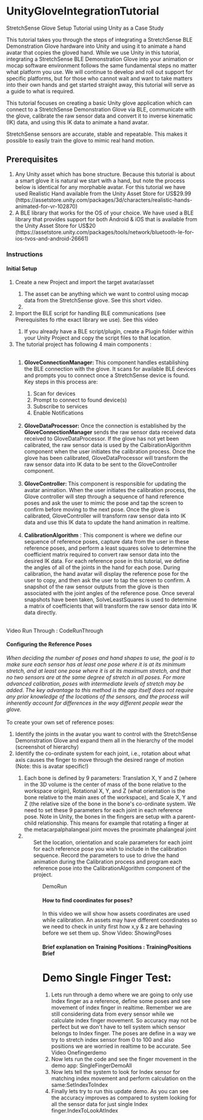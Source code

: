 # UnityGloveIntegrationTutorial

StretchSense Glove Setup Tutorial using Unity as a Case Study

This tutorial takes you through the steps of integrating a StretchSense BLE Demonstration Glove hardware into Unity and using it to animate a hand avatar that copies the gloved hand. While we use Unity in this tutorial, integrating a StretchSense BLE Demonstration Glove into your animation or mocap software environment follows the same fundamental steps no matter what platform you use. We will continue to develop and roll out support for specific platforms, but for those who cannot wait and want to take matters into their own hands and get started straight away, this tutorial will serve as a guide to what is required.  

This tutorial focuses on creating a basic Unity glove application which can connect to a StretchSense Demonstration Glove via BLE, communicate with the glove, calibrate the raw sensor data and convert it to inverse kinematic (IK) data, and using this IK data to animate a hand avatar.

StretchSense sensors are accurate, stable and repeatable. This makes it possible to easily train the glove to mimic real hand motion.

## Prerequisites

<ol>
<li>Any Unity asset which has bone structure. Because this tutorial is about a smart glove it is natural we start with a hand, but note the process below is identical for any morphable avatar. For this tutorial we have used Realistic Hand available from the Unity Asset Store for US$29.99 (https://assetstore.unity.com/packages/3d/characters/realistic-hands-animated-for-vr-102870)</li>
<li>A BLE library that works for the OS of your choice. We have used a BLE library that provides support for both Android & iOS that is available from the Unity Asset Store for US$20 (https://assetstore.unity.com/packages/tools/network/bluetooth-le-for-ios-tvos-and-android-26661)</li>
</ol>

### Instructions
#### Initial Setup

<ol>
<li>Create a new Project and import the target avatar/asset</li>
<ol>
<li>The asset can be anything which we want to control using mocap data from the StretchSense glove. See this short video.</li>
<li><screenshot "new project"> <screen shot "import avatar"> <screenshot "heirarchy with asset imported"></li>
</ol>
<li>Import the BLE script for handling BLE communications (see Prerequisites fo rthe exact library we use). See this video <screenshot "import BLE script"><screenshot "heirarchy with script imported"></li>
<ol>
<li>
If you already have a BLE script/plugin, create a Plugin folder within your Unity Project and copy the script files to that location.
</li>
</ol>
<li>The tutorial project has following 4 main components <insert flow diagram here>:</li><br>
<ol>
<li><strong>GloveConnectionManager: </strong> This component handles establishing the BLE connection with the glove. It scans for available BLE devices and prompts you to connect once a StretchSense device is found. Key steps in this process are:</li>
<ol>
<li>Scan for devices</li>
<li>Prompt to connect to found device(s)</li>
<li>Subscribe to services</li>
<li>Enable Notifications</li>
</ol><br>
<li><strong>GloveDataProcessor:</strong> Once the connection is established by the <strong>GloveConnectionManager</strong> sends the raw sensor data received data received to GloveDataProcessor. If the glove has not yet been calibrated, the raw sensor data is used by the CalbirationAlgorithm component when the user initiates the calibration process. Once the glove has been calibrated, GloveDataProcessor will transform the raw sensor data into IK data to be sent to the GloveController component. </li><br>
<li><strong>GloveController: </strong>This component is responsible for updating the avatar animation. When the user initiates the calibration process, the Glove controller will step through a sequence of hand reference poses and ask the user to mimic the pose and tap the screen to confirm before moving to the next pose. Once the glove is calibrated, GloveController will transform raw sensor data into IK data and use this IK data to update the hand animation in realtime. </li><br>
<li><strong>CalibrationAlgorithm</strong> : This component is where we define our sequence of reference poses, capture data from the user in these reference poses, and perform a least squares solve to determine the coefficient matrix required to convert raw sensor data into the desired IK data. For each reference pose in this tutorial, we define the angles of all of the joints in the hand for each pose. During calibration, the hand avatar will display the reference pose for the user to copy, and then ask the user to tap the screen to confirm. A snapshot of the raw sensor outputs from the glove is then associated with the joint angles of the reference pose. Once several snapshots have been taken, SolveLeastSquares is used to determine a matrix of coefficients that will transform the raw sensor data into IK data directly.</li><br>

</ol>
</ol>

Video Run Through : CodeRunThrough

#### Configuring the Reference Poses   

<i>When deciding the number of poses and hand shapes to use, the goal is to make sure each sensor has at least one pose where it is at its minimum stretch, and at least one pose where it is at its maximum stretch, and that no two sensors are at the same degree of stretch in all poses. For more advanced calibration, poses with intermediate levels of stretch may be added. The key advantage to this method is the app itself does not require any prior knowledge of the locations of the sensors, and the process will inherently account for differences in the way different people wear the glove.</i>  
<br>To create your own set of reference poses:

<ol>
<li>Identify the joints in the avatar you want to control with the StretchSense Demonstration Glove and expand them all in the hierarchy of the model (screenshot of hierarchy)</li>
<li>Identify the co-ordinate system for each joint, i.e., rotation about what axis causes the finger to move through the desired range of motion (Note: this is avatar specific!)</li>
<ol>  
<li>Each bone is defined by 9 parameters: Translation X, Y and Z (where in the 3D volume is the center of mass of the bone relative to the workspace origin), Rotational X, Y, and Z (what orientation is the bone relative to the main axes of the workspace), and Scale X, Y and Z (the relative size of the bone in the bone's co-ordinate system. We need to set these 9 parameters for each joint in each reference pose. Note in Unity, the bones in the fingers are setup with a parent-child relationship. This means for example that rotating a finger at the metacarpalphalangeal joint moves the proximate phalangeal joint
<li>
<ol>  
Set the location, orientation and scale parameters for each joint for each reference pose you wish to include in the calibration sequence.
Record the parameters to use to drive the hand animation during the Calibration process and program each reference pose into the CalibrationAlgorithm component of the project.
<ol>


DemoRun

#### How to find coordinates for poses?

In this video we will show how assets coordinates are used while calibration. An assets may have different coordinates so we need to check in unity first how x,y & z are behaving before we set them up. Show Video: ShowingPoses

#### Brief explanation on Training Positions : TrainingPositions Brief

# Demo Single Finger Test:
<ol>
<li>Lets run through a demo where we are going to only use Index finger as a reference, define some poses and see movement of index finger in realtime. Remember we are still considering data from every sensor while we calculate index finger movement. So accuracy may not be perfect but we don't have to tell system which sensor belongs to Index finger. The poses are define in a way we try to stretch index sensor from 0 to 100 and also positions we are worried in realtime to be accurate. See Video Onefingerdemo</li>
<li>Now lets run the code and see the finger movement in the demo app: SingleFingerDemoAll</li>
<li>Now lets tell the system to look for Index sensor for matching index movement and perform calculation on the same:SetIndexToIndex</li>
<li>Finally lets try to run this update demo. As you can see the accuracy improves as compared to system looking for all the sensor data for just single Index finger.IndexToLookAtIndex</li>
</ol>
